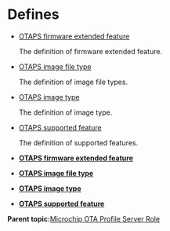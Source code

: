 # Defines

-   [OTAPS firmware extended feature](GUID-5A570CB4-9232-4F11-96C2-3AF00D2BD218.md)

    The definition of firmware extended feature.

-   [OTAPS image file type](GUID-579BB5D4-A98F-43D9-A3F2-8864B2479A24.md)

    The definition of image file types.

-   [OTAPS image type](GUID-351BCC79-803C-4FA0-8AFE-4C26DA2B0FD6.md)

    The definition of image type.

-   [OTAPS supported feature](GUID-EDBF52FA-9FBC-4404-A7D2-D815EFEC2BD4.md)

    The definition of supported features.


-   **[OTAPS firmware extended feature](GUID-5A570CB4-9232-4F11-96C2-3AF00D2BD218.md)**  

-   **[OTAPS image file type](GUID-579BB5D4-A98F-43D9-A3F2-8864B2479A24.md)**  

-   **[OTAPS image type](GUID-351BCC79-803C-4FA0-8AFE-4C26DA2B0FD6.md)**  

-   **[OTAPS supported feature](GUID-EDBF52FA-9FBC-4404-A7D2-D815EFEC2BD4.md)**  


**Parent topic:**[Microchip OTA Profile Server Role](GUID-399F98F0-1BDE-481D-A77A-93B5FCEB16C8.md)

